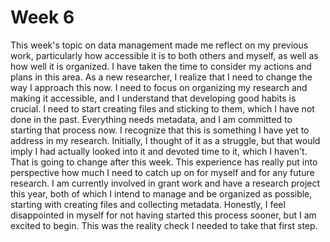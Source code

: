 # Week 6
This week's topic on data management made me reflect on my previous work, particularly how accessible it is to both others and myself, as well as how well it is organized. I have taken the time to consider my actions and plans in this area. As a new researcher, I realize that I need to change the way I approach this now. I need to focus on organizing my research and making it accessible, and I understand that developing good habits is crucial. I need to start creating files and sticking to them, which I have not done in the past. Everything needs metadata, and I am committed to starting that process now. I recognize that this is something I have yet to address in my research. Initially, I thought of it as a struggle, but that would imply I had actually looked into it and devoted time to it, which I haven't. That is going to change after this week. This experience has really put into perspective how much I need to catch up on for myself and for any future research. I am currently involved in grant work and have a research project this year, both of which I intend to manage and be organized as possible, starting with creating files and collecting metadata. Honestly, I feel disappointed in myself for not having started this process sooner, but I am excited to begin. This was the reality check I needed to take that first step.
